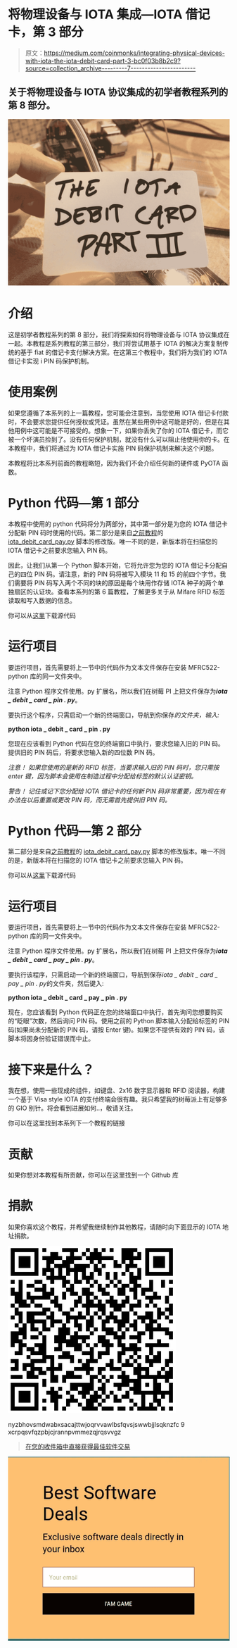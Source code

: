 # 将物理设备与 IOTA 集成—IOTA 借记卡，第 3 部分

> 原文：<https://medium.com/coinmonks/integrating-physical-devices-with-iota-the-iota-debit-card-part-3-bc0f03b8b2c9?source=collection_archive---------7----------------------->

## 关于将物理设备与 IOTA 协议集成的初学者教程系列的第 8 部分。

![](img/16a71b754791719215f1e4c1ca15521f.png)

# 介绍

这是初学者教程系列的第 8 部分，我们将探索如何将物理设备与 IOTA 协议集成在一起。本教程是系列教程的第三部分，我们将尝试用基于 IOTA 的解决方案复制传统的基于 fiat 的借记卡支付解决方案。在这第三个教程中，我们将为我们的 IOTA 借记卡实现 i PIN 码保护机制。

# 使用案例

如果您遵循了本系列的上一篇教程，您可能会注意到，当您使用 IOTA 借记卡付款时，不会要求您提供任何授权或凭证。虽然在某些用例中这可能是好的，但是在其他用例中这可能是不可接受的。想象一下，如果你丢失了你的 IOTA 借记卡，而它被一个坏演员捡到了。没有任何保护机制，就没有什么可以阻止他使用你的卡。在本教程中，我们将通过为 IOTA 借记卡实施 PIN 码保护机制来解决这个问题。

本教程将比本系列前面的教程略短，因为我们不会介绍任何新的硬件或 PyOTA 函数。

# Python 代码—第 1 部分

本教程中使用的 python 代码将分为两部分，其中第一部分是为您的 IOTA 借记卡分配新 PIN 码时使用的代码。第二部分是来自[之前教程](/coinmonks/integrating-physical-devices-with-iota-the-iota-debit-card-part-2-1f073060ae1d)的 [iota_debit_card_pay.py](https://gist.github.com/huggre/71c6aadb4e4e3d37018dc3acee5a17a0) 脚本的修改版。唯一不同的是，新版本将在扫描您的 IOTA 借记卡之前要求您输入 PIN 码。

因此，让我们从第一个 Python 脚本开始，它将允许您为您的 IOTA 借记卡分配自己的四位 PIN 码。请注意，新的 PIN 码将被写入模块 11 和 15 的前四个字节。我们需要将 PIN 码写入两个不同的块的原因是每个块用作存储 IOTA 种子的两个单独扇区的认证块。查看本系列的第 6 篇教程，了解更多关于从 Mifare RFID 标签读取和写入数据的信息。

你可以从[这里](https://gist.github.com/huggre/b22698a6f404d859463d4408ae2a1bbc)下载源代码

# 运行项目

要运行项目，首先需要将上一节中的代码作为文本文件保存在安装 MFRC522-python 库的同一文件夹中。

注意 Python 程序文件使用。py 扩展名，所以我们在树莓 PI 上把文件保存为***iota _ debit _ card _ pin . py***。

要执行这个程序，只需启动一个新的终端窗口，导航到你保存*的文件夹，输入:*

**python iota _ debit _ card _ pin . py**

您现在应该看到 Python 代码在您的终端窗口中执行，要求您输入旧的 PIN 码。提供旧的 PIN 码后，将要求您输入新的四位数 PIN 码。

*注意！
如果您使用的是新的 RFID 标签，当要求输入旧的 PIN 码时，您只需按 enter 键，因为脚本会使用在制造过程中分配给标签的默认认证密钥。*

*警告！
记住或记下您分配给 IOTA 借记卡的任何新 PIN 码非常重要，因为现在有办法在以后重置或更改 PIN 码，而无需首先提供旧 PIN 码。*

# Python 代码—第 2 部分

第二部分是来自[之前教程](/coinmonks/integrating-physical-devices-with-iota-the-iota-debit-card-part-2-1f073060ae1d)的 [iota_debit_card_pay.py](https://gist.github.com/huggre/71c6aadb4e4e3d37018dc3acee5a17a0) 脚本的修改版本。唯一不同的是，新版本将在扫描您的 IOTA 借记卡之前要求您输入 PIN 码。

你可以从[这里](https://gist.github.com/huggre/7f4938e189bfbe783004abdc349c12cc)下载源代码

# 运行项目

要运行项目，首先需要将上一节中的代码作为文本文件保存在安装 MFRC522-python 库的同一文件夹中。

注意 Python 程序文件使用。py 扩展名，所以我们在树莓 PI 上把文件保存为***iota _ debit _ card _ pay _ pin . py***。

要执行该程序，只需启动一个新的终端窗口，导航到保存*iota _ debit _ card _ pay _ pin . py*的文件夹，然后键入:

**python iota _ debit _ card _ pay _ pin . py**

现在，您应该看到 Python 代码正在您的终端窗口中执行，首先询问您想要购买的“眨眼”次数，然后询问 PIN 码。使用之前的 Python 脚本输入分配给标签的 PIN 码(如果尚未分配新的 PIN 码，请按 Enter 键)。如果您不提供有效的 PIN 码，该脚本将因身份验证错误而中止。

# 接下来是什么？

我在想，使用一些现成的组件，如键盘、2x16 数字显示器和 RFID 阅读器，构建一个基于 Visa style IOTA 的支付终端会很有趣。我只希望我的树莓派上有足够多的 GIO 别针。将会看到进展如何..，敬请关注。

你可以在这里找到本系列下一个教程的链接

# 贡献

如果你想对本教程有所贡献，你可以在这里找到一个 Github 库

# 捐款

如果你喜欢这个教程，并希望我继续制作其他教程，请随时向下面显示的 IOTA 地址捐款。

![](img/f898855aa9f02c497078a9bdbee25534.png)

nyzbhovsmdwabxsacajttwjoqrvvawlbsfqvsjswwbjjlsqknzfc 9 xcrpqsvfqzpbjcjrannpvmmezqjrqsvvgz

> [在您的收件箱中直接获得最佳软件交易](https://coincodecap.com/?utm_source=coinmonks)

[![](img/7c0b3dfdcbfea594cc0ae7d4f9bf6fcb.png)](https://coincodecap.com/?utm_source=coinmonks)